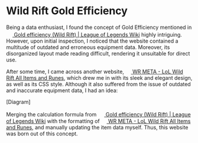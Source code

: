 # Wild Rift Gold Efficiency

Being a data enthusiast, I found the concept of Gold Efficiency mentioned in [<img src="https://static.wikia.nocookie.net/leagueoflegends/images/e/e6/Site-logo.png" width="17" height="17"> Gold efficiency (Wild Rift) | League of Legends Wiki](https://leagueoflegends.fandom.com/wiki/Gold_efficiency_(Wild_Rift)) highly intriguing. However, upon initial inspection, I noticed that the website contained a multitude of outdated and erroneous equipment data. Moreover, its disorganized layout made reading difficult, rendering it unsuitable for direct use.

After some time, I came across another website, [<img src="https://wr-meta.com/favicon.png" width="15" height="15"> WR META - LoL Wild Rift All Items and Runes](https://wr-meta.com/items/), which drew me in with its sleek and elegant design, as well as its CSS style. Although it also suffered from the issue of outdated and inaccurate equipment data, I had an idea:

[Diagram]

Merging the calculation formula from [<img src="https://static.wikia.nocookie.net/leagueoflegends/images/e/e6/Site-logo.png" width="17" height="17"> Gold efficiency (Wild Rift) | League of Legends Wiki](https://leagueoflegends.fandom.com/wiki/Gold_efficiency_(Wild_Rift)) with the formatting of [<img src="https://wr-meta.com/favicon.png" width="15" height="15"> WR META - LoL Wild Rift All Items and Runes](https://wr-meta.com/items/), and manually updating the item data myself. Thus, this website was born out of this concept.






